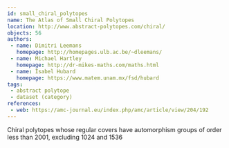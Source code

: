 ```yaml
---
id: small_chiral_polytopes
name: The Atlas of Small Chiral Polytopes
location: http://www.abstract-polytopes.com/chiral/
objects: 56
authors:
 - name: Dimitri Leemans
   homepage: http://homepages.ulb.ac.be/~dleemans/
 - name: Michael Hartley
   homepage: http://dr-mikes-maths.com/maths.html
 - name: Isabel Hubard
   homepage: https://www.matem.unam.mx/fsd/hubard
tags:
 - abstract polytope
 - dataset (category)
references:
 - web: https://amc-journal.eu/index.php/amc/article/view/204/192
---
```


Chiral polytopes whose regular covers have automorphism groups of order less than 2001, excluding 1024 and 1536
